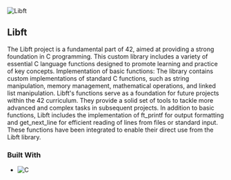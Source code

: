 <img alt="Libft" src="https://img.shields.io/badge/LIBFT-42-blue">

## Libft

The Libft project is a fundamental part of 42, aimed at providing a strong foundation in C programming. This custom library includes a variety of essential C language functions designed to promote learning and practice of key concepts.
Implementation of basic functions: The library contains custom implementations of standard C functions, such as string manipulation, memory management, mathematical operations, and linked list manipulation.
Libft's functions serve as a foundation for future projects within the 42 curriculum. They provide a solid set of tools to tackle more advanced and complex tasks in subsequent projects.
In addition to basic functions, Libft includes the implementation of ft_printf for output formatting and get_next_line for efficient reading of lines from files or standard input. These functions have been integrated to enable their direct use from the Libft library.

### Built With

* <img alt="C" src="https://img.shields.io/badge/C-ffffff?style=for-the-badge&logo=Cplusplus&logoColor=2979ff">
